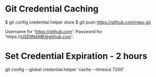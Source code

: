 # Git Credential Caching

$ git config credential.helper store
$ git push https://github.com/repo.git

Username for 'https://github.com': <USERNAME>
Password for 'https://USERNAME@github.com': <PASSWORD>

# Set Credential Expiration - 2 hours

git config --global credential.helper 'cache --timeout 7200'